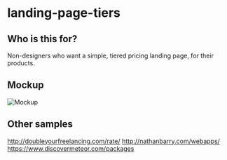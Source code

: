 landing-page-tiers
==================

## Who is this for?

Non-designers who want a simple, tiered pricing landing page, for their products.

## Mockup

![Mockup](http://cl.ly/image/3F3y3Q1x003v/newMockup.png)

## Other samples

http://doubleyourfreelancing.com/rate/
http://nathanbarry.com/webapps/
https://www.discovermeteor.com/packages
